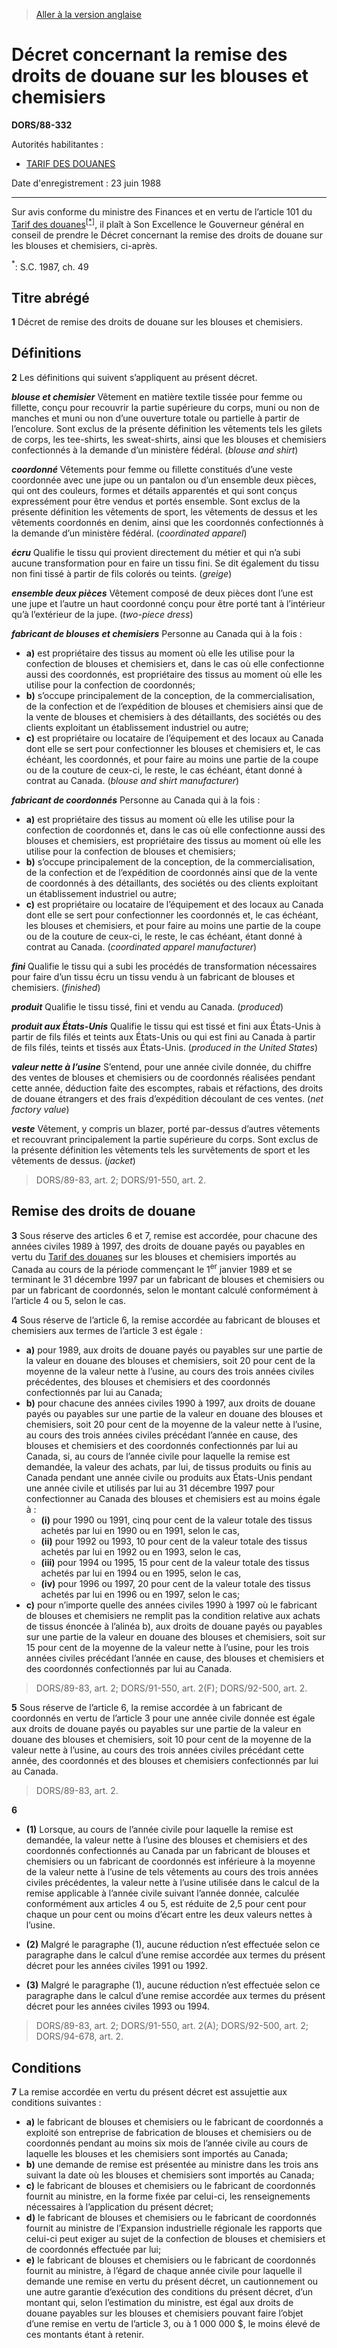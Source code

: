 > [Aller à la version anglaise](/en/Regulations/Statutory%20Orders%20and%20Regulations/88/332.md)

# Décret concernant la remise des droits de douane sur les blouses et chemisiers

**DORS/88-332**

Autorités habilitantes : 
- [TARIF DES DOUANES](/fr/Lois/Lois%20du%20Canada/1997/ch.%2036.md)

Date d'enregistrement : 23 juin 1988

----------

Sur avis conforme du ministre des Finances et en vertu de l’article 101 du [Tarif des douanes](/fr/Lois/Lois%20du%20Canada/1997/ch.%2036.md)<sup><a href='#nbp_1f'>[*]</a></sup>, il plaît à Son Excellence le Gouverneur général en conseil de prendre le Décret concernant la remise des droits de douane sur les blouses et chemisiers, ci-après.

<a name='nbp_1f'><sup>*</sup></a>: S.C. 1987, ch. 49<br />




## Titre abrégé


**1** Décret de remise des droits de douane sur les blouses et chemisiers.




## Définitions


**2** Les définitions qui suivent s’appliquent au présent décret.

***blouse et chemisier*** Vêtement en matière textile tissée pour femme ou fillette, conçu pour recouvrir la partie supérieure du corps, muni ou non de manches et muni ou non d’une ouverture totale ou partielle à partir de l’encolure. Sont exclus de la présente définition les vêtements tels les gilets de corps, les tee-shirts, les sweat-shirts, ainsi que les blouses et chemisiers confectionnés à la demande d’un ministère fédéral. (*blouse and shirt*)

***coordonné*** Vêtements pour femme ou fillette constitués d’une veste coordonnée avec une jupe ou un pantalon ou d’un ensemble deux pièces, qui ont des couleurs, formes et détails apparentés et qui sont conçus expressément pour être vendus et portés ensemble. Sont exclus de la présente définition les vêtements de sport, les vêtements de dessus et les vêtements coordonnés en denim, ainsi que les coordonnés confectionnés à la demande d’un ministère fédéral. (*coordinated apparel*)

***écru*** Qualifie le tissu qui provient directement du métier et qui n’a subi aucune transformation pour en faire un tissu fini. Se dit également du tissu non fini tissé à partir de fils colorés ou teints. (*greige*)

***ensemble deux pièces*** Vêtement composé de deux pièces dont l’une est une jupe et l’autre un haut coordonné conçu pour être porté tant à l’intérieur qu’à l’extérieur de la jupe. (*two-piece dress*)

***fabricant de blouses et chemisiers*** Personne au Canada qui à la fois :
- **a)** est propriétaire des tissus au moment où elle les utilise pour la confection de blouses et chemisiers et, dans le cas où elle confectionne aussi des coordonnés, est propriétaire des tissus au moment où elle les utilise pour la confection de coordonnés;
- **b)** s’occupe principalement de la conception, de la commercialisation, de la confection et de l’expédition de blouses et chemisiers ainsi que de la vente de blouses et chemisiers à des détaillants, des sociétés ou des clients exploitant un établissement industriel ou autre;
- **c)** est propriétaire ou locataire de l’équipement et des locaux au Canada dont elle se sert pour confectionner les blouses et chemisiers et, le cas échéant, les coordonnés, et pour faire au moins une partie de la coupe ou de la couture de ceux-ci, le reste, le cas échéant, étant donné à contrat au Canada. (*blouse and shirt manufacturer*)

***fabricant de coordonnés*** Personne au Canada qui à la fois :
- **a)** est propriétaire des tissus au moment où elle les utilise pour la confection de coordonnés et, dans le cas où elle confectionne aussi des blouses et chemisiers, est propriétaire des tissus au moment où elle les utilise pour la confection de blouses et chemisiers;
- **b)** s’occupe principalement de la conception, de la commercialisation, de la confection et de l’expédition de coordonnés ainsi que de la vente de coordonnés à des détaillants, des sociétés ou des clients exploitant un établissement industriel ou autre;
- **c)** est propriétaire ou locataire de l’équipement et des locaux au Canada dont elle se sert pour confectionner les coordonnés et, le cas échéant, les blouses et chemisiers, et pour faire au moins une partie de la coupe ou de la couture de ceux-ci, le reste, le cas échéant, étant donné à contrat au Canada. (*coordinated apparel manufacturer*)

***fini*** Qualifie le tissu qui a subi les procédés de transformation nécessaires pour faire d’un tissu écru un tissu vendu à un fabricant de blouses et chemisiers. (*finished*)

***produit*** Qualifie le tissu tissé, fini et vendu au Canada. (*produced*)

***produit aux États-Unis*** Qualifie le tissu qui est tissé et fini aux États-Unis à partir de fils filés et teints aux États-Unis ou qui est fini au Canada à partir de fils filés, teints et tissés aux États-Unis. (*produced in the United States*)

***valeur nette à l’usine*** S’entend, pour une année civile donnée, du chiffre des ventes de blouses et chemisiers ou de coordonnés réalisées pendant cette année, déduction faite des escomptes, rabais et réfactions, des droits de douane étrangers et des frais d’expédition découlant de ces ventes. (*net factory value*)

***veste*** Vêtement, y compris un blazer, porté par-dessus d’autres vêtements et recouvrant principalement la partie supérieure du corps. Sont exclus de la présente définition les vêtements tels les survêtements de sport et les vêtements de dessus. (*jacket*)
> DORS/89-83, art. 2; DORS/91-550, art. 2.





## Remise des droits de douane


**3** Sous réserve des articles 6 et 7, remise est accordée, pour chacune des années civiles 1989 à 1997, des droits de douane payés ou payables en vertu du [Tarif des douanes](/fr/Lois/Lois%20du%20Canada/1997/ch.%2036.md) sur les blouses et chemisiers importés au Canada au cours de la période commençant le 1<sup>er</sup> janvier 1989 et se terminant le 31 décembre 1997 par un fabricant de blouses et chemisiers ou par un fabricant de coordonnés, selon le montant calculé conformément à l’article 4 ou 5, selon le cas.



**4** Sous réserve de l’article 6, la remise accordée au fabricant de blouses et chemisiers aux termes de l’article 3 est égale :
- **a)** pour 1989, aux droits de douane payés ou payables sur une partie de la valeur en douane des blouses et chemisiers, soit 20 pour cent de la moyenne de la valeur nette à l’usine, au cours des trois années civiles précédentes, des blouses et chemisiers et des coordonnés confectionnés par lui au Canada;
- **b)** pour chacune des années civiles 1990 à 1997, aux droits de douane payés ou payables sur une partie de la valeur en douane des blouses et chemisiers, soit 20 pour cent de la moyenne de la valeur nette à l’usine, au cours des trois années civiles précédant l’année en cause, des blouses et chemisiers et des coordonnés confectionnés par lui au Canada, si, au cours de l’année civile pour laquelle la remise est demandée, la valeur des achats, par lui, de tissus produits ou finis au Canada pendant une année civile ou produits aux États-Unis pendant une année civile et utilisés par lui au 31 décembre 1997 pour confectionner au Canada des blouses et chemisiers est au moins égale à :
	- **(i)** pour 1990 ou 1991, cinq pour cent de la valeur totale des tissus achetés par lui en 1990 ou en 1991, selon le cas,
	- **(ii)** pour 1992 ou 1993, 10 pour cent de la valeur totale des tissus achetés par lui en 1992 ou en 1993, selon le cas,
	- **(iii)** pour 1994 ou 1995, 15 pour cent de la valeur totale des tissus achetés par lui en 1994 ou en 1995, selon le cas,
	- **(iv)** pour 1996 ou 1997, 20 pour cent de la valeur totale des tissus achetés par lui en 1996 ou en 1997, selon le cas;
- **c)** pour n’importe quelle des années civiles 1990 à 1997 où le fabricant de blouses et chemisiers ne remplit pas la condition relative aux achats de tissus énoncée à l’alinéa b), aux droits de douane payés ou payables sur une partie de la valeur en douane des blouses et chemisiers, soit sur 15 pour cent de la moyenne de la valeur nette à l’usine, pour les trois années civiles précédant l’année en cause, des blouses et chemisiers et des coordonnés confectionnés par lui au Canada.
> DORS/89-83, art. 2; DORS/91-550, art. 2(F); DORS/92-500, art. 2.




**5** Sous réserve de l’article 6, la remise accordée à un fabricant de coordonnés en vertu de l’article 3 pour une année civile donnée est égale aux droits de douane payés ou payables sur une partie de la valeur en douane des blouses et chemisiers, soit 10 pour cent de la moyenne de la valeur nette à l’usine, au cours des trois années civiles précédant cette année, des coordonnés et des blouses et chemisiers confectionnés par lui au Canada.
> DORS/89-83, art. 2.




**6** 

- **(1)** Lorsque, au cours de l’année civile pour laquelle la remise est demandée, la valeur nette à l’usine des blouses et chemisiers et des coordonnés confectionnés au Canada par un fabricant de blouses et chemisiers ou un fabricant de coordonnés est inférieure à la moyenne de la valeur nette à l’usine de tels vêtements au cours des trois années civiles précédentes, la valeur nette à l’usine utilisée dans le calcul de la remise applicable à l’année civile suivant l’année donnée, calculée conformément aux articles 4 ou 5, est réduite de 2,5 pour cent pour chaque un pour cent ou moins d’écart entre les deux valeurs nettes à l’usine.

- **(2)** Malgré le paragraphe (1), aucune réduction n’est effectuée selon ce paragraphe dans le calcul d’une remise accordée aux termes du présent décret pour les années civiles 1991 ou 1992.

- **(3)** Malgré le paragraphe (1), aucune réduction n’est effectuée selon ce paragraphe dans le calcul d’une remise accordée aux termes du présent décret pour les années civiles 1993 ou 1994.
> DORS/89-83, art. 2; DORS/91-550, art. 2(A); DORS/92-500, art. 2; DORS/94-678, art. 2.





## Conditions


**7** La remise accordée en vertu du présent décret est assujettie aux conditions suivantes :
- **a)** le fabricant de blouses et chemisiers ou le fabricant de coordonnés a exploité son entreprise de fabrication de blouses et chemisiers ou de coordonnés pendant au moins six mois de l’année civile au cours de laquelle les blouses et les chemisiers sont importés au Canada;
- **b)** une demande de remise est présentée au ministre dans les trois ans suivant la date où les blouses et chemisiers sont importés au Canada;
- **c)** le fabricant de blouses et chemisiers ou le fabricant de coordonnés fournit au ministre, en la forme fixée par celui-ci, les renseignements nécessaires à l’application du présent décret;
- **d)** le fabricant de blouses et chemisiers ou le fabricant de coordonnés fournit au ministre de l’Expansion industrielle régionale les rapports que celui-ci peut exiger au sujet de la confection de blouses et chemisiers et de coordonnés effectuée par lui;
- **e)** le fabricant de blouses et chemisiers ou le fabricant de coordonnés fournit au ministre, à l’égard de chaque année civile pour laquelle il demande une remise en vertu du présent décret, un cautionnement ou une autre garantie d’exécution des conditions du présent décret, d’un montant qui, selon l’estimation du ministre, est égal aux droits de douane payables sur les blouses et chemisiers pouvant faire l’objet d’une remise en vertu de l’article 3, ou à 1 000 000 $, le moins élevé de ces montants étant à retenir.


